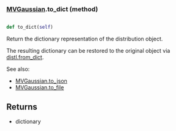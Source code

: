 ### [MVGaussian](MVGaussian.md).to_dict (method)


```py

def to_dict(self)

```



Return the dictionary representation of the distribution object.

The resulting dictionary can be restored to the original object
via [distl.from_dict](distl.from_dict.md).

See also:

* [MVGaussian.to_json](MVGaussian.to_json.md)
* [MVGaussian.to_file](MVGaussian.to_file.md)

Returns
--------
* dictionary

